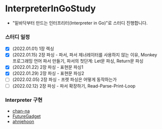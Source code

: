 # InterpreterInGoStudy

- "밑바닥부터 만드는 인터프리터(Interpreter in Go)"로 스터디 진행합니다.

### 스터디 일정

- [x] (2022.01.01) 1장 렉싱 
- [x] (2022.01.15) 2장 파싱 - 파서, 파서 제너레이터를 사용하지 않는 이유, Monkey 프로그래밍 언어 파서 만들기, 파서의 첫단계: Let문 파싱, Return문 파싱
- [x] (2022.01.22) 2장 파싱 - 표현문 파싱1
- [x] (2022.01.29) 2장 파싱 - 표현문 파싱2
- [ ] (2022.02.05) 2장 파싱 - 프렛 파싱은 어떻게 동작하는가
- [ ] (2022.02.12) 2장 파싱 - 파서 확장하기, Read-Parse-Print-Loop

### Interpreter 구현

- [chan-na](https://github.com/masukjoong/interpreter-chan.git)
- [FutureGadget](https://github.com/masukjoong/monkey-dw)
- [ahnjehoon](https://github.com/masukjoong/monkey-jh)
